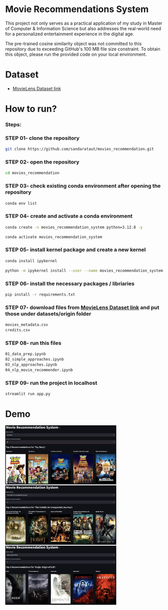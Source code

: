 # Movie Recommendations System

This project not only serves as a practical application of my study in Master of Computer & Information Science but also addresses the real-world need for a personalized entertainment experience in the digital age.

The pre-trained cosine similarity object was not committed to this repository due to exceeding GitHub's 100 MB file size constraint. To obtain this object, please run the provided code on your local environment.

# Dataset

- [MovieLens Dataset link](https://www.kaggle.com/datasets/rounakbanik/the-movies-dataset/data)

# How to run?

### Steps:

### STEP 01- clone the repository

```bash
git clone https://github.com/sandarataut/movies_recommendation.git
```

### STEP 02- open the repository

```bash
cd movies_recommendation
```

### STEP 03- check existing conda environment after opening the repository

```bash
conda env list
```

### STEP 04- create and activate a conda environment

```bash
conda create -n movies_recommendation_system python=3.12.8 -y
```

```bash
conda activate movies_recommendation_system
```

### STEP 05- install kernel package and create a new kernel

```bash
conda install ipykernel
```

```bash
python -m ipykernel install --user --name movies_recommendation_system --display-name "movies_recommendation_system"
```

### STEP 06- install the necessary packages / libriaries

```bash
pip install -r requirements.txt
```

### STEP 07- download files from [MovieLens Dataset link](https://www.kaggle.com/datasets/rounakbanik/the-movies-dataset/data) and put those under datasets/origin folder

```bash
movies_metadata.csv
credits.csv
```

### STEP 08- run this files

```bash
01_data_prep.ipynb
02_simple_approaches.ipynb
03_nlp_approaches.ipynb
04_nlp_movie_recommender.ipynb
```

### STEP 09- run the project in localhost

```bash
streamlit run app.py
```

# Demo

<img src="screenshots/screenshot_1.png" alt="screenshot_1" width="70%">
<img src="screenshots/screenshot_2.png" alt="screenshot_2" width="70%">
<img src="screenshots/screenshot_3.png" alt="screenshot_3" width="70%">

